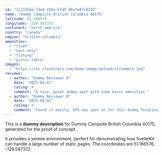 ```yaml
---
id: "1133358d-31e0-456a-b7d5-96efa07c8192"
name: "Dummy Campsite British Columbia 40175"
latitude: 51.166576
longitude: -129.587372
continent: "north-america"
country: "canada"
region: "british-columbia"
amenities:
  - "trash"
  - "tent-only"
  - "fishing"
  - "picnic-table"
images:
  - "https://res.cloudinary.com/demo/image/upload/v1/sample.jpg"
reviews:
  - author: "Dummy Reviewer A"
    date: "2025-04-01"
    rating: 4
    comment: "A nice, quiet dummy spot with some basic amenities."
  - author: "Dummy Reviewer B"
    date: "2025-09-02"
    rating: 4
    comment: "Found it easily. GPS was spot on for this dummy location."
---
```


This is a **dummy description** for Dummy Campsite British Columbia 40175, generated for the proof of concept.

It provides a serene environment, perfect for demonstrating how SvelteKit can handle a large number of static pages. The coordinates are 51.166576, -129.587372.
